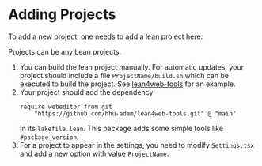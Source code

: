 # Adding Projects

To add a new project, one needs to add a lean project here.

Projects can be any Lean projects.

1. You can build the lean project manually. For automatic updates, your project should include a file `ProjectName/build.sh` which can be
  executed to build the project. See [lean4web-tools](https://github.com/hhu-adam/lean4web-tools) for an example.
2. Your project should add the dependency
    ```lean
    require webeditor from git
        "https://github.com/hhu-adam/lean4web-tools.git" @ "main"
    ```
    in its `lakefile.lean`. This package adds some simple tools like `#package_version`.
3. For a project to appear in the settings, you need to modify `Settings.tsx` and add a new option with value `ProjectName`.
